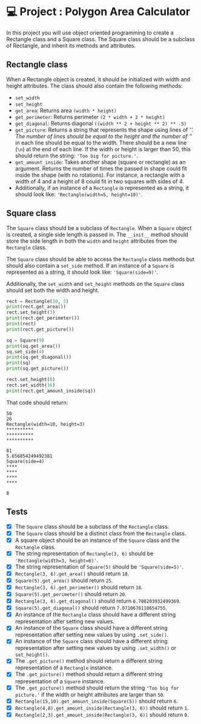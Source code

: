 # 💻 Project : Polygon Area Calculator

In this project you will use object oriented programming to create a Rectangle class and a Square class. The Square class should be a subclass of Rectangle, and inherit its methods and attributes.

## Rectangle class

When a Rectangle object is created, it should be initialized with width and height attributes. The class should also contain the following methods:

- `set_width`
- `set_height`
- `get_area`: Returns area `(width * height)`
- `get_perimeter`: Returns perimeter `(2 * width + 2 * height)`
- `get_diagonal`: Returns diagonal `((width ** 2 + height ** 2) ** .5)`
- `get_picture`: Returns a string that represents the shape using lines of '*'. The number of lines should be equal to the height and the number of '*' in each line should be equal to the width. There should be a new line (`\n`) at the end of each line. If the width or height is larger than 50, this should return the string: `'Too big for picture.'`.
- `get_amount_inside`: Takes another shape (square or rectangle) as an argument. Returns the number of times the passed in shape could fit inside the shape (with no rotations). For instance, a rectangle with a width of 4 and a height of 8 could fit in two squares with sides of 4.
- Additionally, if an instance of a `Rectangle` is represented as a string, it should look like: `'Rectangle(width=5, height=10)'`.

## Square class

The `Square` class should be a subclass of `Rectangle`. When a `Square` object is created, a single side length is passed in. The `__init__` method should store the side length in both the `width` and `height` attributes from the `Rectangle` class.

The `Square` class should be able to access the `Rectangle` class methods but should also contain a `set_side` method. If an instance of a `Square` is represented as a string, it should look like: `'Square(side=9)'`.

Additionally, the `set_width` and `set_height` methods on the `Square` class should set both the width and height.
```py
rect = Rectangle(10, 5)
print(rect.get_area())
rect.set_height(3)
print(rect.get_perimeter())
print(rect)
print(rect.get_picture())

sq = Square(9)
print(sq.get_area())
sq.set_side(4)
print(sq.get_diagonal())
print(sq)
print(sq.get_picture())

rect.set_height(8)
rect.set_width(16)
print(rect.get_amount_inside(sq))
```

That code should return:
```
50
26
Rectangle(width=10, height=3)
**********
**********
**********

81
5.656854249492381
Square(side=4)
****
****
****
****

8
```

## Tests
- [x] The `Square` class should be a subclass of the `Rectangle` class.
- [x] The `Square` class should be a distinct class from the `Rectangle` class.
- [x] A square object should be an instance of the `Square` class and the `Rectangle` class.
- [x] The string representation of `Rectangle(3, 6)` should be `'Rectangle(width=3, height=6)'`.
- [x] The string representation of `Square(5)` should be `'Square(side=5)'`.
- [x] `Rectangle(3, 6).get_area()` should return `18`.
- [x] `Square(5).get_area()` should return `25`.
- [x] `Rectangle(3, 6).get_perimeter()` should return `18`.
- [x] `Square(5).get_perimeter()` should return `20`.
- [x] `Rectangle(3, 6).get_diagonal()` should return `6.708203932499369`.
- [x] `Square(5).get_diagonal()` should return `7.0710678118654755`.
- [x] An instance of the `Rectangle` class should have a different string representation after setting new values.
- [x] An instance of the `Square` class should have a different string representation after setting new values by using `.set_side()`.
- [x] An instance of the `Square` class should have a different string representation after setting new values by using `.set_width()` or `set_height()`.
- [x] The `.get_picture()` method should return a different string representation of a `Rectangle` instance.
- [x] The `.get_picture()` method should return a different string representation of a `Square` instance.
- [x] The `.get_picture()` method should return the string `'Too big for picture.'` if the width or height attributes are larger than `50`.
- [x] `Rectangle(15,10).get_amount_inside(Square(5))` should return `6`.
- [x] `Rectangle(4,8).get_amount_inside(Rectangle(3, 6))` should return `1`.
- [x] `Rectangle(2,3).get_amount_inside(Rectangle(3, 6))` should return `0`.
